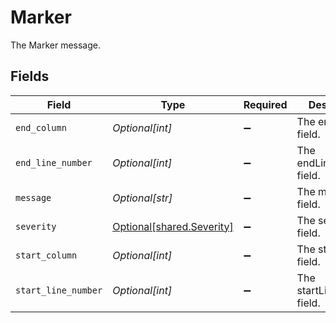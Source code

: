 # Marker

The Marker message.


## Fields

| Field                                                        | Type                                                         | Required                                                     | Description                                                  |
| ------------------------------------------------------------ | ------------------------------------------------------------ | ------------------------------------------------------------ | ------------------------------------------------------------ |
| `end_column`                                                 | *Optional[int]*                                              | :heavy_minus_sign:                                           | The endColumn field.                                         |
| `end_line_number`                                            | *Optional[int]*                                              | :heavy_minus_sign:                                           | The endLineNumber field.                                     |
| `message`                                                    | *Optional[str]*                                              | :heavy_minus_sign:                                           | The message field.                                           |
| `severity`                                                   | [Optional[shared.Severity]](../../models/shared/severity.md) | :heavy_minus_sign:                                           | The severity field.                                          |
| `start_column`                                               | *Optional[int]*                                              | :heavy_minus_sign:                                           | The startColumn field.                                       |
| `start_line_number`                                          | *Optional[int]*                                              | :heavy_minus_sign:                                           | The startLineNumber field.                                   |
